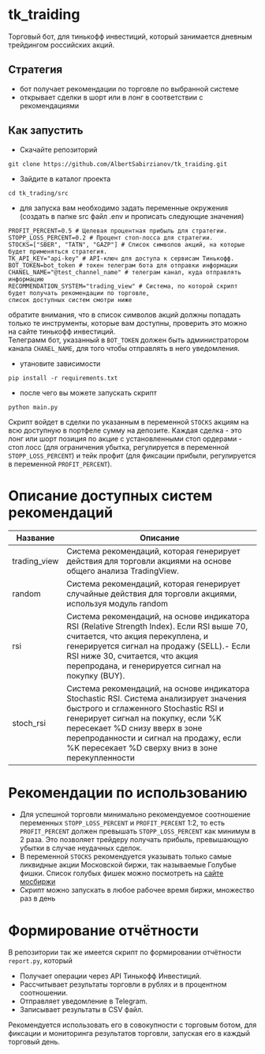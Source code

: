 # tk_traiding
Торговый бот, для тинькофф инвестиций, который занимается дневным трейдингом 
российских акций.
## Стратегия
 - бот получает рекомендации по торговле по выбранной системе
 - открывает сделки в шорт или в лонг в соответствии с рекомендациями
## Как запустить
- Скачайте репозиторий
```commandline
git clone https://github.com/AlbertSabirzianov/tk_traiding.git
```
- Зайдите в каталог проекта
```commandline
cd tk_trading/src
```
- для запуска вам необходимо задать переменные окружения (создать в папке src файл .env и прописать следующие значения)
```text
PROFIT_PERCENT=0.5 # Целевая процентная прибыль для стратегии.
STOPP_LOSS_PERCENT=0.2 # Процент стоп-лосса для стратегии.
STOCKS=["SBER", "TATN", "GAZP"] # Список символов акций, на которые будет применяться стратегия.
TK_API_KEY="api-key" # API-ключ для доступа к сервисам Тинькофф.
BOT_TOKEN=bot_token # токен телеграм бота для отправки информации
CHANEL_NAME="@test_channel_name" # телеграм канал, куда отправлять информацию
RECOMMENDATION_SYSTEM="trading_view" # Система, по которой скрипт будет получать рекомендации по торговле,
список доступных систем смотри ниже
```
обратите внимания, что в список символов акций должны попадать только те инструменты,
которые вам доступны, проверить это можно на сайте тинькофф инвестиций.<br/>
Телеграмм бот, указанный в ```BOT_TOKEN``` должен быть администратором канала
```CHANEL_NAME```, для того чтобы отправлять в него уведомления.
- утановите зависимости
```commandline
pip install -r requirements.txt
```
- после чего вы можете запускать скрипт
```commandline
python main.py
```
Скрипт войдет в сделки по указанным в переменной ```STOCKS``` акциям на всю доступную
в портфеле сумму на депозите. Каждая сделка - это лонг или шорт позиция по акцие с установленными
стоп ордерами - стоп лосс (для ограничения убытка, регулируется в переменной ```STOPP_LOSS_PERCENT```) 
и тейк профит (для фиксации прибыли, регулируется в переменной ```PROFIT_PERCENT```).
# Описание доступных систем рекомендаций
| Название     | Описание                                                                                                                                                                                                                                                                                             |
|--------------|------------------------------------------------------------------------------------------------------------------------------------------------------------------------------------------------------------------------------------------------------------------------------------------------------|
| trading_view | Система рекомендаций, которая генерирует действия для торговли акциями на основе общего анализа TradingView.                                                                                                                                                                                         |
| random       | Система рекомендаций, которая генерирует случайные действия для торговли акциями, используя модуль random                                                                                                                                                                                            |
| rsi          | Система рекомендаций, на основе индикатора RSI (Relative Strength Index). Если RSI выше 70, считается, что акция перекуплена, и генерируется сигнал на продажу (SELL).- Если RSI ниже 30, считается, что акция перепродана, и генерируется сигнал на покупку (BUY).                                  |                                |
| stoch_rsi    | Система рекомендаций, на основе индикатора Stochastic RSI. Система анализирует значения быстрого и сглаженного Stochastic RSI и генерирует сигнал на покупку, если %K пересекает %D снизу вверх в зоне перепроданности и сигнал на продажу, если %K пересекает %D сверху вниз в зоне перекупленности |
# Рекомендации по использованию
- Для успешной торговли минимально рекомендуемое соотношение переменных ```STOPP_LOSS_PERCENT``` и ```PROFIT_PERCENT```
1:2, то есть ```PROFIT_PERCENT``` должен превышать ```STOPP_LOSS_PERCENT``` как минимум в 2 раза.
Это позволяет трейдеру получать прибыль, превышающую убытки в случае неудачных сделок.
- В переменной ```STOCKS``` рекомендуется указывать только самые ликвидные акции Московской биржи, так называемые
Голубые фишки. Список голубых фишек можно посмотреть на [сайте мосбиржи](https://www.moex.com/ru/index/MOEXBC/constituents)
- Скрипт можно запускать в любое рабочее время биржи, множество раз в день 

# Формирование отчётности

В репозитории так же имеется скрипт по формировании отчётности ```report.py```, который 
 - Получает операции через API Тинькофф Инвестиций.
 - Рассчитывает результаты торговли в рублях и в процентном соотношении.
 - Отправляет уведомление в Telegram.
 - Записывает результаты в CSV файл.

Рекомендуется использовать его в совокупности с торговым ботом, для фиксации и
мониторинга результатов торговли, запуская его в каждый торговый день.



